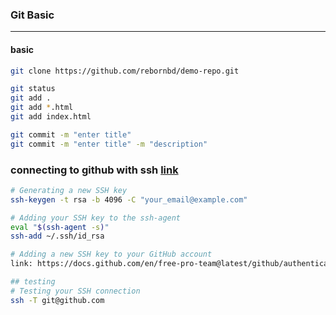 ### Git Basic
-------------

#### basic
```bash
git clone https://github.com/rebornbd/demo-repo.git

git status
git add .
git add *.html
git add index.html

git commit -m "enter title"
git commit -m "enter title" -m "description"


```

### connecting to github with ssh [link](https://docs.github.com/en/free-pro-team@latest/github/authenticating-to-github/connecting-to-github-with-ssh)
```bash
# Generating a new SSH key
ssh-keygen -t rsa -b 4096 -C "your_email@example.com"

# Adding your SSH key to the ssh-agent
eval "$(ssh-agent -s)"
ssh-add ~/.ssh/id_rsa

# Adding a new SSH key to your GitHub account
link: https://docs.github.com/en/free-pro-team@latest/github/authenticating-to-github/adding-a-new-ssh-key-to-your-github-account

## testing
# Testing your SSH connection
ssh -T git@github.com
```
